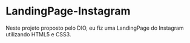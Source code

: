 # LandingPage-Instagram
Neste projeto proposto pelo DIO, eu fiz uma LandingPage do Instagram utilizando HTML5 e CSS3.

